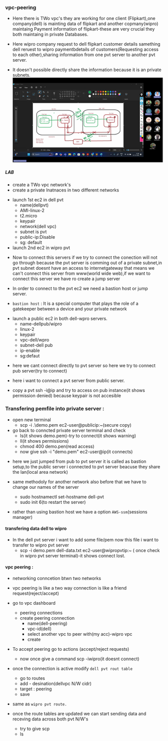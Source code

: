### vpc-peering
* Here there is TWo vpc's they are working for one client (Flipkart),one company(dell) is mainting data of flipkart and another copmany(wipro) maintaing Payment information of flipkart-these are very crucial they both maintaing in private Databases.

* Here wipro company request to dell flipkart customer details samething dell reruest to wipro paymentbdetails of customers(Requesting access to each other),sharing information from one pvt server to another pvt server.

* It doesn't possible directly share the information because it is an private subnets.
![preview](./peering.png)

##### LAB

* create a TWo vpc network's
* create a private Inatnaces in two different networks
 - launch 1st ec2 in dell pvt
   - name(dellpvt)
   - AMI-linux-2
   - t2.micro
   - keypair
   - network(dell vpc)
   - subnet is pvt
   - public-ip:Disable
   - sg: default
- launch 2nd ec2 in wipro pvt

* Now to connect this servers if we try to connect the conection will not go through because the pvt server is comming out of a private subnet,in pvt subnet doesnt have an access to internetgateway that means we can't connect this server from www(world wide web),if we want to connect this server we have ro create a jump server 

- In order to connect to the pvt ec2 we need a bastion host or jump server.

* `bastion host` : It is a special computer that plays the role of a gatekeeper between a device and your private network

- launch a public ec2 in both dell-wpro servers.
   - name-dellpub/wipro
   - linux-2
   - keypair
   - vpc-dell/wpro
   - subnet-dell pub
   - ip-enable
   - sg:defaut

* here we cant connect directly to pvt server so here we try to connect pub server(try to connect)

* here i want to connect a pvt server from public server.
- copy a pvt ssh -i@ip and try to access on pub instance(it shows permission denied) because keypair is not accesible

### Transfering pemfile into private server :
- open new terminal
  - scp -i .\demo.pem ec2-user@publicip:~(secure copy)
- go back to conncted private server terminal and check
  - ls(it shows demo.pem)-try to connect(it shows warning)
  - ll(it shows permissions)
  - chmod 400 demo.pen(read access)
  - now give ssh -i "demo.pem" ec2-user@ip(it connects)

* here we just jumped from pub to pvt server it is called as bastion setup,to the public server i connected to pvt server beacuse they share the lan(local area network)

* same methodoly for another network also before that we have to change our names of the server
  - sudo hostnamectl set-hostname dell-pvt
  - sudo init 6(to restart the server)

* rather than using bastion host we have a option `AWS-ssm`(sessions manager) 
#### transfering data dell to wipro

* In the dell pvt server i want to add some file/pem now this file i want to transfer to wipro pvt server
  - scp -i demo.pem dell-data.txt ec2-user@wipropvtip:~
   ( once check in wipro pvt server terminal)-it shows connect lost.

#### vpc peering :
* networking conncetion btwn two networks
* vpc peering is like a two way connection is like a friend request(reject/accept)

* go to vpc dashboard 
  - peering connections
  - create peering connection
     - name(dell-peering)
     - vpc-id(dell)
     - select another vpc to peer with(my acc)-wipro vpc
     - create

* To accept peering go  to actions (accept/reject requests)  
   - now once give a command scp -iwipro(it doesnt connect)
* once the connection is active modify `dell pvt rout table`
   - go to routes
   - add - desination(dellvpc N/W cidr)
   - target : peering
   - save
* same as `wipro pvt route.`

* once the route tables are updated we can start sending data and receving data across both pvt N/W's

  - try to give scp
  - ls